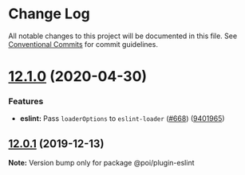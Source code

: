# Change Log

All notable changes to this project will be documented in this file.
See [Conventional Commits](https://conventionalcommits.org) for commit guidelines.

# [12.1.0](https://github.com/egoist/poi/compare/@poi/plugin-eslint@12.0.1...@poi/plugin-eslint@12.1.0) (2020-04-30)


### Features

* **eslint:** Pass `loaderOptions` to `eslint-loader` ([#668](https://github.com/egoist/poi/issues/668)) ([9401965](https://github.com/egoist/poi/commit/9401965))





## [12.0.1](https://github.com/egoist/poi/compare/@poi/plugin-eslint@12.0.0...@poi/plugin-eslint@12.0.1) (2019-12-13)

**Note:** Version bump only for package @poi/plugin-eslint
